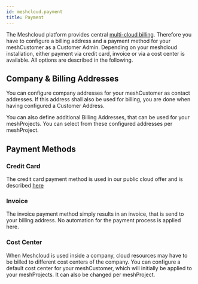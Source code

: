 ```yaml
---
id: meshcloud.payment
title: Payment
---
```


The Meshcloud platform provides central [multi-cloud billing](meshstack.billing.md). Therefore you have to configure a billing address and a payment method for your meshCustomer as a Customer Admin. Depending on your meshcloud installation, either payment via credit card, invoice or via a cost center is available. All options are described in the following.

## Company & Billing Addresses

You can configure company addresses for your meshCustomer as contact addresses. If this address shall also be used for billing, you are done when having configured a Customer Address.

You can also define additional Billing Addresses, that can be used for your meshProjects. You can select from these configured addresses per meshProject.

## Payment Methods

### Credit Card

The credit card payment method is used in our public cloud offer and is described [here](federation.payment.md)

### Invoice

The invoice payment method simply results in an invoice, that is send to your billing address. No automation for the payment process is applied here.

### Cost Center

When Meshcloud is used inside a company, cloud resources may have to be billed to different cost centers of the company. You can configure a default cost center for your meshCustomer, which will initially be applied to your meshProjects. It can also be changed per meshProject.
